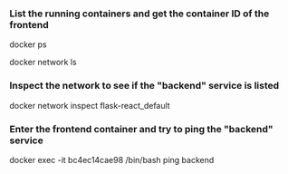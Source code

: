 ### List the running containers and get the container ID of the frontend
docker ps

docker network ls

### Inspect the network to see if the "backend" service is listed
docker network inspect flask-react_default

### Enter the frontend container and try to ping the "backend" service
docker exec -it bc4ec14cae98 /bin/bash
ping backend
